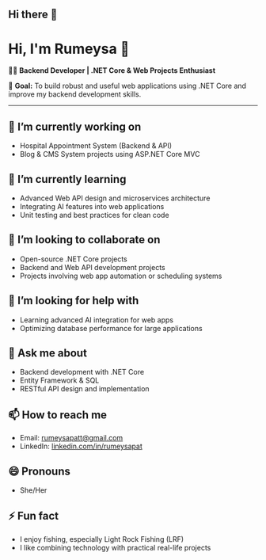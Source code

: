 ## Hi there 👋

<!--
**Rumeysapat/rumeysapat** is a ✨ _special_ ✨ repository because its `README.md` (this file) appears on your GitHub profile.
-->

# Hi, I'm Rumeysa 👋

👩‍💻 **Backend Developer | .NET Core & Web Projects Enthusiast**  

🎯 **Goal:** To build robust and useful web applications using .NET Core and improve my backend development skills.

---

## 🔭 I’m currently working on
- Hospital Appointment System (Backend & API)  
- Blog & CMS System projects using ASP.NET Core MVC  

## 🌱 I’m currently learning
- Advanced Web API design and microservices architecture  
- Integrating AI features into web applications  
- Unit testing and best practices for clean code  

## 👯 I’m looking to collaborate on
- Open-source .NET Core projects  
- Backend and Web API development projects  
- Projects involving web app automation or scheduling systems  

## 🤔 I’m looking for help with
- Learning advanced AI integration for web apps  
- Optimizing database performance for large applications  

## 💬 Ask me about
- Backend development with .NET Core  
- Entity Framework & SQL  
- RESTful API design and implementation  

## 📫 How to reach me
- Email: rumeysapatt@gmail.com
- LinkedIn: [linkedin.com/in/rumeysapat](https://www.linkedin.com/in/rumeysapat)  

## 😄 Pronouns
- She/Her  

## ⚡ Fun fact
- I enjoy fishing, especially Light Rock Fishing (LRF)  
- I like combining technology with practical real-life projects
